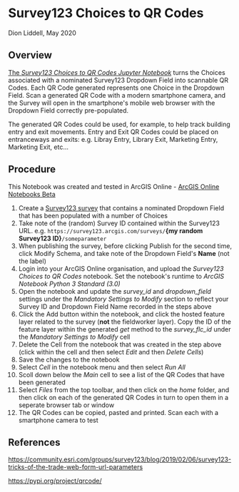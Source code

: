 # Survey123 Choices to QR Codes
Dion Liddell, May 2020

## Overview
[The *Survey123 Choices to QR Codes Jupyter Notebook*](https://github.com/localgovernment/Survey123-Choices-to-QR-Codes/blob/master/Survey123%20Choices%20to%20QR%20Codes.ipynb) turns the Choices associated with a nominated Survey123 Dropdown Field into scannable QR Codes. Each QR Code generated represents one Choice in the Dropdown Field. Scan a generated QR Code with a modern smartphone camera, and the Survey will open in the smartphone's mobile web browser with the Dropdown Field correctly pre-populated.

The generated QR Codes could be used, for example, to help track building entry and exit movements.  Entry and Exit QR Codes could be placed on entranceways and exits: e.g. Libray Entry, Library Exit, Marketing Entry, Marketing Exit, etc...

## Procedure
This Notebook was created and tested in ArcGIS Online - [ArcGIS Online Notebooks Beta](https://www.esri.com/arcgis-blog/products/arcgis-online/analytics/arcgis-notebooks-public-beta/)

1. Create a [Survey123 survey](https://survey123.arcgis.com/) that contains a nominated Dropdown Field that has been populated with a number of Choices
2. Take note of the (random) Survey ID contained within the Survey123 URL. e.g. ```https://survey123.arcgis.com/surveys/```**{my random Survey123 ID}**```/someparameter``` 
3. When publishing the survey, before clicking Publish for the second time, click Modify Schema, and take note of the Dropdown Field's **Name** (not the label)
4. Login into your ArcGIS Online organisation, and upload the *Survey123 Choices to QR Codes* notebook. Set the notebook's runtime to *ArcGIS Notebook Python 3 Standard (3.0)*
5. Open the notebook and update the *survey_id* and *dropdown_field* settings under the *Mandatory Settings to Modify* section to reflect your Survey ID and Dropdown Field Name recorded in the steps above
6. Click the Add button within the notebook, and click the hosted feature layer related to the survey (**not** the fieldworker layer). Copy the ID of the feature layer within the generated *get* method to the *survey_flc_id* under the *Mandatory Settings to Modify* cell
7. Delete the Cell from the notebook that was created in the step above (click within the cell and then select *Edit* and then *Delete Cells*)
8. Save the changes to the notebook
9. Select *Cell* in the notebook menu and then select *Run All*
10. Scoll down below the *Main* cell to see a list of the QR Codes that have been generated
11. Select *Files* from the top toolbar, and then click on the *home* folder, and then click on each of the generated QR Codes in turn to open them in a seperate browser tab or window
12. The QR Codes can be copied, pasted and printed.  Scan each with a smartphone camera to test

## References
https://community.esri.com/groups/survey123/blog/2019/02/06/survey123-tricks-of-the-trade-web-form-url-parameters

https://pypi.org/project/qrcode/
